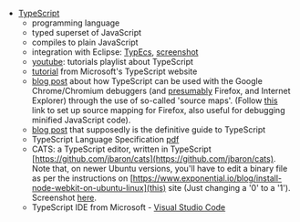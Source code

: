 * [TypeScript](http://www.typescriptlang.org/)
  * programming language
  * typed superset of JavaScript
  * compiles to plain JavaScript
  * integration with Eclipse: [TypEcs](http://typecsdev.com/), [screenshot](https://github.com/jspaaks/estep-graphdb/raw/master/wiki-images/2014-10-09-103829_1920x1080_scrot.png)
  * [youtube](http://www.youtube.com/playlist?list=PLyJiOytEPs4d9QUQHHSuY3n3nBmkBuqro): tutorials playlist about TypeScript
  * [tutorial](http://www.typescriptlang.org/Tutorial) from Microsoft's TypeScript website  
  * [blog post](http://www.aaron-powell.com/posts/2012-10-03-typescript-source-maps.html) about how TypeScript can be used with the Google Chrome/Chromium debuggers (and [presumably](http://blog.oio.de/2014/04/04/internet-explorer-11-source-map-based-debugging/) Firefox, and Internet Explorer) through the use of so-called 'source maps'. (Follow [this](http://www.codeproject.com/Articles/649271/How-to-Enable-Source-Maps-in-Firefox) link to set up source mapping for Firefox, also useful for debugging minified JavaScript code).
  * [blog post](http://www.sitepen.com/blog/2013/12/31/definitive-guide-to-typescript/) that supposedly is the definitive guide to TypeScript
  * TypeScript Language Specification [pdf](http://www.typescriptlang.org/Content/TypeScript%20Language%20Specification.pdf)
  * CATS: a TypeScript editor, written in TypeScript [https://github.com/jbaron/cats](https://github.com/jbaron/cats). Note that, on newer Ubuntu versions, you'll have to edit a binary file as per the instructions on [https://www.exponential.io/blog/install-node-webkit-on-ubuntu-linux](this) site (Just changing a '0' to a '1'). Screenshot [here](https://github.com/jspaaks/estep-graphdb/raw/master/wiki-images/2014-10-10-131310_1920x1080_scrot.png).
  * TypeScript IDE from Microsoft - [Visual Studio Code](https://code.visualstudio.com/)
